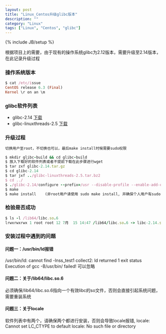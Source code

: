 ```yaml
---
layout: post
title: "Linux_Centos升级glibc版本"
description: ""
category: "Linux"
tags: ["Linux", "Centos", "glibc"]
---
```

{% include JB/setup %}

根据项目上的需要，由于现有的操作系统glibc为2.12版本，需要升级至2.14版本，在此记录升级过程

### 操作系统版本
```ruby
$ cat /etc/issue
CentOS release 6.3 (Final)
Kernel \r on an \m

```

### glibc软件列表
* glibc-2.14 [下载](http://ftp.gnu.org/gnu/glibc/glibc-2.14.tar.gz)
* glibc-linuxthreads-2.5 [下载](http://ftp.gnu.org/gnu/glibc/glibc-linuxthreads-2.5.tar.bz2)

### 升级过程
```ruby
切换用户至root，不切换也可以，最后make install时候需要sudo权限

$ mkdir glibc-build && cd glibc-build
$ 放入下载好的软件列表或者不提前下载在此步骤进行wget
$ tar zxf glibc-2.14.tar.gz
$ cd glibc-2.14
$ tar jxf ../glibc-linuxthreads-2.5.tar.bz2
$ cd ../
$ ./glibc-2.14/configure --prefix=/usr --disable-profile --enable-add-ons --with-headers=/usr/include --with-binutils=/usr/bin
$ make
$ make install    (非root用户请使用 sudo make install, 并确保个人用户有sudo权限)
```

### 检验是否成功
```ruby
$ ls -l /lib64/libc.so.6
lrwxrwxrwx 1 root root 12 7月  15 14:47 /lib64/libc.so.6 -> libc-2.14.so*
```

### 安装过程中遇到的问题

#### 问题一：/usr/bin/ld报错
/usr/bin/ld: cannot find -lnss_test1
collect2: ld returned 1 exit status
Execution of gcc -B/usr/bin/ failed!
可以忽略

#### 问题二：关于/lib64/libc.so.6
必须确保/lib64/libc.so.6指向一个有效libc的so文件，否则会直接引起系统问题，需要重装系统

#### 问题三：关于locale
软件列表中有两个，请确保两个都进行安装，否则会导致locale报错, locale: Cannot set LC_CTYPE to default locale: No such file or directory
